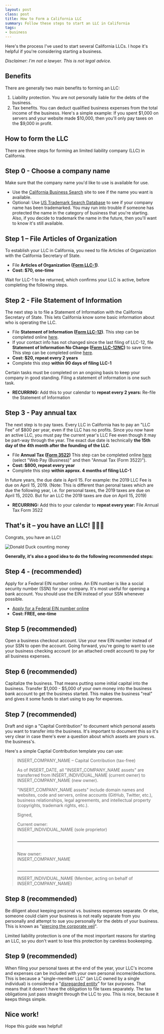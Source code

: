 ```yaml
---
layout: post
class: post
title: How to Form a California LLC
summary: Follow these steps to start an LLC in California
tags:
- business
---
```


Here's the process I've used to start several California LLCs. I hope it's helpful if you're considering starting a business.

*Disclaimer: I'm not a lawyer. This is not legal advice.*

## Benefits

There are generally two main benefits to forming an LLC:

1. Liability protection. You are not personally liable for the debts of the business.
2. Tax benefits. You can deduct qualified business expenses from the total income of the business. Here's a simple example: If you spent $1,000 on servers and your website made $10,000, then you'll only pay taxes on the $9,000 in profit.

## How to form the LLC

There are three steps for forming an limited liability company (LLC) in California.

## Step 0 - Choose a company name

Make sure that the company name you'd like to use is available for use.

- Use the [California Business Search](https://www.sos.ca.gov/business-programs/business-entities/cbs-search-tips) site to see if the name you want is available.
- Optional: Use [US Trademark Search Database](https://www.uspto.gov/trademarks-application-process/search-trademark-database) to see if your company name has been trademarked. You may run into trouble if someone has protected the name in the category of business that you're starting. Also, if you decide to trademark the name in the future, then you'll want to know it's still available.

## Step 1 – File Articles of Organization

To establish your LLC in California, you need to file Articles of Organization with the California Secretary of State.

- File **Articles of Organization ([Form LLC-1](https://bpd.cdn.sos.ca.gov/llc/forms/llc-1.pdf))**.
- **Cost: $70, one-time**

Wait for LLC-1 to be returned, which confirms your LLC is active, before completing the following steps.

## Step 2 - File Statement of Information

The next step is to file a Statement of Information with the California Secretary of State. This lets California know some basic information about who is operating the LLC.

- File **Statement of Information ([Form LLC-12](https://bpd.cdn.sos.ca.gov/llc/forms/llc-12.pdf))**. This step can be completed online [here](https://llcbizfile.sos.ca.gov).
- If your contact info has not changed since the last filing of LLC-12, file **Statement of Information No Change ([Form LLC-12NC](https://bpd.cdn.sos.ca.gov/llc/forms/llc-12nc.pdf))** to save time. This step can be completed online [here](https://llcbizfile.sos.ca.gov).
- **Cost: $20, repeat every 2 years**
- Complete this step **within 90 days of filing LLC-1**

Certain tasks must be completed on an ongoing basis to keep your company in good standing. Filing a statement of information is one such task.

- **RECURRING:** Add this to your calendar to **repeat every 2 years:** Re-file the Statement of Information

## Step 3 - Pay annual tax

The next step is to pay taxes. Every LLC in California has to pay an "LLC Fee" of $800 per year, even if the LLC has no profits. Since you now have an active LLC, you must pay the current year's LLC Fee even though it may be part-way through the year. The exact due date is technically **the 15th day of the 4th month after the founding of the LLC**.

- File **Annual Tax ([Form 3522](https://www.ftb.ca.gov/forms/2018/18_3522.pdf))** This step can be completed online [here](https://www.ftb.ca.gov/) (select "Web Pay (Business)" and then "Annual Tax (Form 3522)").
- **Cost: $800, repeat every year**
- Complete this step **within approx. 4 months of filing LLC-1**

In future years, the due date is April 15. For example: the 2019 LLC Fee is due on April 15, 2019. (Note: This is different than peronal taxes which are due the following year, i.e. for personal taxes, the 2019 taxes are due on April 15, 2020. But for an LLC the 2019 taxes are due on April 15, 2019)

- **RECURRING:** Add this to your calendar to **repeat every year:** File Annual Tax Form 3522

## That's it – you have an LLC! 🎉🎉🎉

Congrats, you have an LLC!

![Donald Duck counting money](/images/money.gif)

**Generally, it's also a good idea to do the following recommended steps:**

## Step 4 - (recommended)

Apply for a Federal EIN number online. An EIN number is like a social security number (SSN) for your company. It's most useful for opening a bank account. You should use the EIN instead of your SSN whenever possible.

- [Apply for a Federal EIN number online](https://www.irs.gov/businesses/small-businesses-self-employed/apply-for-an-employer-identification-number-ein-online)
- **Cost: FREE, one-time**

## Step 5 (recommended)

Open a business checkout account. Use your new EIN number instead of your SSN to open the account. Going forward, you're going to want to use your business checking account (or an attached credit account) to pay for all business expenses.

## Step 6 (recommended)

Capitalize the business. That means putting some initial capital into the business. Transfer $1,000 - $5,000 of your own money into the business bank account to get the business started. This makes the business "real" and gives it some funds to start using to pay for expenses.

## Step 7 (recommended)

Draft and sign a "Capital Contribution" to document which personal assets you want to transfer into the business. It's important to document this so it's very clear in case there's ever a question about which assets are yours vs. the business's.

Here's a simple Captial Contribution template you can use:

> INSERT_COMPANY_NAME – Capital Contribution (tax-free)
>
> As of INSERT_DATE, all "INSERT_COMPANY_NAME assets" are transferred from INSERT_INDIVIDUAL_NAME (current owner) to INSERT_COMPANY_NAME (new owner).
>
> "INSERT_COMPANY_NAME assets" include domain names and websites, code and servers, online accounts (GitHub, Twitter, etc.), business relationships, legal agreements, and intellectual property (copyrights, trademark rights, etc.).
>
>
>
> Signed,
>
> Current owner: <br>
> INSERT_INDIVIDUAL_NAME (sole proprietor)
> <br>
> <br>
>
> ---
>
> <br>
> New owner: <br>
> INSERT_COMPANY_NAME
> <br>
> <br>
>
> ---
> INSERT_INDIVIDUAL_NAME (Member, acting on behalf of INSERT_COMPANY_NAME)
>

## Step 8 (recommended)

Be diligent about keeping personal vs. business expenses separate. Or else, someone could claim your business is not really separate from you personally and attempt to sue you personally for the debts of your business. This is known as "[piercing the corporate veil](https://en.wikipedia.org/wiki/Piercing_the_corporate_veil)".

Limited liability protection is one of the most important reasons for starting an LLC, so you don't want to lose this protection by careless bookeeping.

## Step 9 (recommended)

When filing your personal taxes at the end of the year, your LLC's income and expenses can be included with your own personal income/deductions. This is because a "single-member LLC" (an LLC owned by a single individual) is considered a "[disregarded entity](https://www.irs.gov/businesses/small-businesses-self-employed/single-member-limited-liability-companies)" for tax purposes. That means that it doesn't have the obligation to file taxes separately. The tax obligations just pass straight through the LLC to you. This is nice, because it keeps things simple.

## Nice work!

Hope this guide was helpful!
